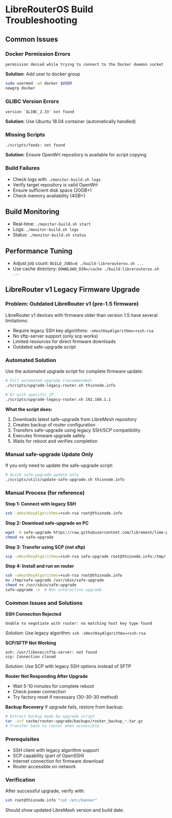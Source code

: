 # LibreRouterOS Build Troubleshooting

## Common Issues

### Docker Permission Errors
```
permission denied while trying to connect to the Docker daemon socket
```
**Solution**: Add user to docker group
```bash
sudo usermod -aG docker $USER
newgrp docker
```

### GLIBC Version Errors
```
version `GLIBC_2.33' not found
```
**Solution**: Use Ubuntu 18.04 container (automatically handled)

### Missing Scripts
```
./scripts/feeds: not found
```
**Solution**: Ensure OpenWrt repository is available for script copying

### Build Failures
- Check logs with `./monitor-build.sh logs`
- Verify target repository is valid OpenWrt
- Ensure sufficient disk space (20GB+)
- Check memory availability (4GB+)

## Build Monitoring
- Real-time: `./monitor-build.sh start`
- Logs: `./monitor-build.sh logs`
- Status: `./monitor-build.sh status`

## Performance Tuning
- Adjust job count: `BUILD_JOBS=8 ./build-librerouteros.sh ...`
- Use cache directory: `DOWNLOAD_DIR=/cache ./build-librerouteros.sh ...`



## LibreRouter v1 Legacy Firmware Upgrade

### Problem: Outdated LibreRouter v1 (pre-1.5 firmware)

LibreRouter v1 devices with firmware older than version 1.5 have several limitations:
- Require legacy SSH key algorithms: `-oHostKeyAlgorithms=+ssh-rsa`
- No sftp-server support (only scp works)
- Limited resources for direct firmware downloads
- Outdated safe-upgrade script

### Automated Solution

Use the automated upgrade script for complete firmware update:

```bash
# Full automated upgrade (recommended)
./scripts/upgrade-legacy-router.sh thisnode.info

# Or with specific IP
./scripts/upgrade-legacy-router.sh 192.168.1.1
```

**What the script does:**
1. Downloads latest safe-upgrade from LibreMesh repository
2. Creates backup of router configuration
3. Transfers safe-upgrade using legacy SSH/SCP compatibility
4. Executes firmware upgrade safely
5. Waits for reboot and verifies completion

### Manual safe-upgrade Update Only

If you only need to update the safe-upgrade script:

```bash
# Quick safe-upgrade update only
./scripts/utils/update-safe-upgrade.sh thisnode.info
```

### Manual Process (for reference)

**Step 1: Connect with legacy SSH**
```bash
ssh -oHostKeyAlgorithms=+ssh-rsa root@thisnode.info
```

**Step 2: Download safe-upgrade on PC**
```bash
wget -O safe-upgrade https://raw.githubusercontent.com/libremesh/lime-packages/refs/heads/master/packages/safe-upgrade/files/usr/sbin/safe-upgrade
chmod +x safe-upgrade
```

**Step 3: Transfer using SCP (not sftp)**
```bash
scp -oHostKeyAlgorithms=+ssh-rsa safe-upgrade root@thisnode.info:/tmp/
```

**Step 4: Install and run on router**
```bash
ssh -oHostKeyAlgorithms=+ssh-rsa root@thisnode.info
mv /tmp/safe-upgrade /usr/sbin/safe-upgrade
chmod +x /usr/sbin/safe-upgrade
safe-upgrade -n  # Non-interactive upgrade
```

### Common Issues and Solutions

**SSH Connection Rejected**
```
Unable to negotiate with router: no matching host key type found
```
*Solution*: Use legacy algorithm: `ssh -oHostKeyAlgorithms=+ssh-rsa`

**SCP/SFTP Not Working**
```
ash: /usr/libexec/sftp-server: not found
scp: Connection closed
```
*Solution*: Use SCP with legacy SSH options instead of SFTP

**Router Not Responding After Upgrade**
- Wait 5-10 minutes for complete reboot
- Check power connection
- Try factory reset if necessary (30-30-30 method)

**Backup Recovery**
If upgrade fails, restore from backup:
```bash
# Extract backup made by upgrade script
tar -xzf cache/router-upgrade/backups/router_backup_*.tar.gz
# Transfer back to router when accessible
```

### Prerequisites

- SSH client with legacy algorithm support
- SCP capability (part of OpenSSH)
- Internet connection for firmware download
- Router accessible on network

### Verification

After successful upgrade, verify with:
```bash
ssh root@thisnode.info "cat /etc/banner"
```

Should show updated LibreMesh version and build date.


